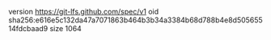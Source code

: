 version https://git-lfs.github.com/spec/v1
oid sha256:e616e5c132da47a7071863b464b3b34a3384b68d788b4e8d50565514fdcbaad9
size 1064
